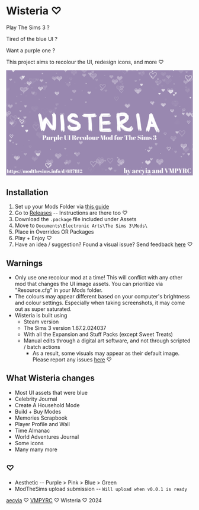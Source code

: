 # Wisteria ♡

Play The Sims 3 ?

Tired of the blue UI ?

Want a purple one ?

This project aims to recolour the UI, redesign icons, and more ♡

![Wisteria](Wisteria.png)

## Installation

1. Set up your Mods Folder via [this guide](https://modthesims.info/wiki.php?title=Game_Help:Installing_Sims_3_Package_Files/Setup_and_Files)
2. Go to [Releases](https://github.com/aecyia/Wisteria/releases) -- Instructions are there too ♡
3. Download the `.package` file included under Assets
4. Move to `Documents\Electronic Arts\The Sims 3\Mods\`
5. Place in Overrides OR Packages
6. Play + Enjoy ♡
7. Have an idea / suggestion? Found a visual issue? Send feedback [here](https://github.com/aecyia/Wisteria/issues) ♡

## Warnings

- Only use one recolour mod at a time! This will conflict with any other mod that changes the UI image assets. You can prioritize via "Resource.cfg" in your Mods folder.
- The colours may appear different based on your computer's brightness and colour settings. Especially when taking screenshots, it may come out as super saturated.
- Wisteria is built using
  - Steam version
  - The Sims 3 version 1.67.2.024037
  - With all the Expansion and Stuff Packs (except Sweet Treats)
  - Manual edits through a digital art software, and not through scripted / batch actions
    - As a result, some visuals may appear as their default image. Please report any issues [here](https://github.com/aecyia/Wisteria/issues) ♡

## What Wisteria changes

- Most UI assets that were blue
- Celebrity Journal
- Create A Household Mode
- Build + Buy Modes
- Memories Scrapbook
- Player Profile and Wall
- Time Almanac
- World Adventures Journal
- Some icons
- Many many more

## ♡

- Aesthetic -- Purple > Pink > Blue > Green
- ModTheSims upload submission -- `Will upload when v0.0.1 is ready`

[aecyia](https://github.com/aecyia) ♡ [VMPYRC](https://github.com/VMPYRC) ♡ Wisteria ♡ 2024
